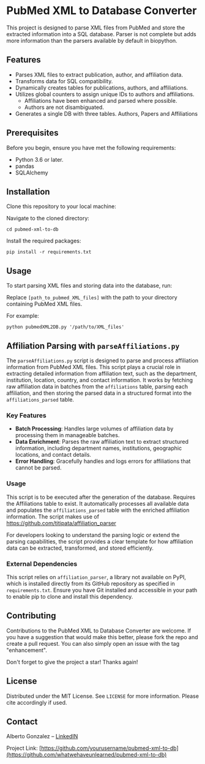 # PubMed XML to Database Converter

This project is designed to parse XML files from PubMed and store the extracted information into a SQL database.
Parser is not complete but adds more information than the parsers available by default in biopython.

## Features

- Parses XML files to extract publication, author, and affiliation data.
- Transforms data for SQL compatibility.
- Dynamically creates tables for publications, authors, and affiliations.
- Utilizes global counters to assign unique IDs to authors and affiliations.
    - Affiliations have been enhanced and parsed where possible.
    - Authors are not disambiguated.
- Generates a single DB with three tables. Authors, Papers and Affiliations

## Prerequisites

Before you begin, ensure you have met the following requirements:
- Python 3.6 or later.
- pandas
- SQLAlchemy

## Installation

Clone this repository to your local machine:

Navigate to the cloned directory:

`cd pubmed-xml-to-db`

Install the required packages:

`pip install -r requirements.txt`

## Usage

To start parsing XML files and storing data into the database, run:

Replace `[path_to_pubmed_XML_files]` with the path to your directory containing PubMed XML files.

For example:

`python pubmedXML2DB.py '/path/to/XML_files'`

## Affiliation Parsing with `parseAffiliations.py`

The `parseAffiliations.py` script is designed to parse and process affiliation information from PubMed XML files. This script plays a crucial role in extracting detailed information from affiliation text, such as the department, institution, location, country, and contact information. It works by fetching raw affiliation data in batches from the `affiliations` table, parsing each affiliation, and then storing the parsed data in a structured format into the `affiliations_parsed` table.

### Key Features

- **Batch Processing**: Handles large volumes of affiliation data by processing them in manageable batches.
- **Data Enrichment**: Parses the raw affiliation text to extract structured information, including department names, institutions, geographic locations, and contact details.
- **Error Handling**: Gracefully handles and logs errors for affiliations that cannot be parsed.

### Usage

This script is to be executed after the generation of the database. Requires the Affiliations table to exist. It automatically processes all available data and populates the `affiliations_parsed` table with the enriched affiliation information. The script makes use of https://github.com/titipata/affiliation_parser

For developers looking to understand the parsing logic or extend the parsing capabilities, the script provides a clear template for how affiliation data can be extracted, transformed, and stored efficiently.

### External Dependencies

This script relies on `affiliation_parser`, a library not available on PyPI, which is installed directly from its GitHub repository as specified in `requirements.txt`. Ensure you have Git installed and accessible in your path to enable pip to clone and install this dependency.


## Contributing

Contributions to the PubMed XML to Database Converter are welcome. If you have a suggestion that would make this better, please fork the repo and create a pull request. You can also simply open an issue with the tag "enhancement".

Don't forget to give the project a star! Thanks again!

## License

Distributed under the MIT License. See `LICENSE` for more information.
Please cite accordingly if used. 

## Contact

Alberto Gonzalez – [LinkedIN](https://www.linkedin.com/in/agonzamart/)

Project Link: [https://github.com/yourusername/pubmed-xml-to-db](https://github.com/whatwehaveunlearned/pubmed-xml-to-db)